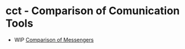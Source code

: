 # cct - Comparison of Comunication Tools

- WIP [Comparison of Messengers](https://github.com/Simon-Laux/cct/blob/master/messenger.md)
